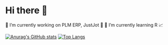 # Hi there 👋

🔭 I’m currently working on PLM ERP, JustJot 📱
🌱 I’m currently learning R 📈
<!--
**Malaga-Karl/Malaga-Karl** is a ✨ _special_ ✨ repository because its `README.md` (this file) appears on your GitHub profile.

Here are some ideas to get you started:


- 👯 I’m looking to collaborate on ...
- 🤔 I’m looking for help with ...
- 💬 Ask me about ...
- 📫 How to reach me: ...
- 😄 Pronouns: ...
- ⚡ Fun fact: ...
-->
[![Anurag's GitHub stats](https://github-readme-stats.vercel.app/api?username=Malaga-Karl)](https://github.com/Malaga-Karl/github-readme-stats)
[![Top Langs](https://github-readme-stats.vercel.app/api/top-langs/?username=Malaga-Karl)](https://github.com/Malaga-Karl/github-readme-stats)
